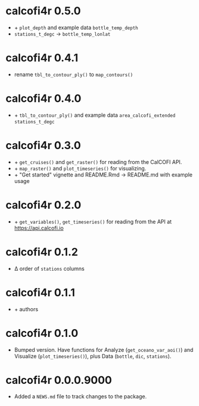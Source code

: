 # calcofi4r 0.5.0

* \+ `plot_depth` and example data `bottle_temp_depth`
* `stations_t_degc` -> `bottle_temp_lonlat`

# calcofi4r 0.4.1

* rename `tbl_to_contour_ply()` to `map_contours()`

# calcofi4r 0.4.0

* \+ `tbl_to_contour_ply()` and example data `area_calcofi_extended` `stations_t_degc`

# calcofi4r 0.3.0

* \+ `get_cruises()` and `get_raster()` for reading from the CalCOFI API.
* \+ `map_raster()` and `plot_timeseries()` for visualizing.
* \+ "Get started" vignette and README.Rmd -> README.md with example usage

# calcofi4r 0.2.0

* \+ `get_variables()`, `get_timeseries()` for reading from the API at https://api.calcofi.io

# calcofi4r 0.1.2

* ∆ order of `stations` columns

# calcofi4r 0.1.1

* \+ authors

# calcofi4r 0.1.0

* Bumped version. Have functions for Analyze (`get_oceano_var_aoi()`) and Visualize (`plot_timeseries()`), plus Data (`bottle`, `dic`, `stations`).

# calcofi4r 0.0.0.9000

* Added a `NEWS.md` file to track changes to the package.
